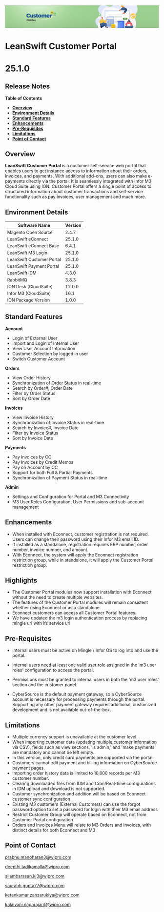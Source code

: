 ![Customer portal banner](/Customerportal/src/images/customer-portal/front-end-user/CP_banner.jpg)

# **LeanSwift Customer Portal**

# **25.1.0**

## **Release Notes**

**Table of Contents**

  - [**Overview**](#overview)
  - [**Environment Details**](#environment-details)
  - [**Standard Features**](#standard-features)
  - [**Enhancements**](#enhancements)
  - [**Pre-Requisites**](#pre-requisites)
  - [**Limitations**](#limitations)
  - [**Point of Contact**](#point-of-contact)

## **Overview**

**LeanSwift Customer Portal** is a customer self-service web portal that enables users to get instance access to information about their orders, invoices, and payments. With additional add-ons, users can also make e-payments directly via the portal. It is seamlessly integrated with Infor M3 Cloud Suite using ION. Customer Portal offers a single point of access to structured information about customer transactions and self-service functionality such as pay invoices, user management and much more.

## **Environment Details**

| **Software Name**  |  **Version**  |
| --- | --- |
| Magento Open Source | 2.4.7 |
| LeanSwift eConnect | 25.1.0 |
| LeanSwift eConnect Base | 6.4.1 |
| LeanSwift M3 Login | 25.1.0 |
| LeanSwift Customer Portal | 25.1.0 |
| LeanSwift Payment Portal | 25.1.0 |
| LeanSwift IDM | 4.3.0|
| RabbitMQ | 3.8.3 |
| ION Desk (CloudSuite) | 12.0.0 |
| Infor M3 (CloudSuite) | 16.1 |
| ION Package Version  |1.0.0  |

## **Standard Features**

**Account**

- Login of External User  
- Import and Login of Internal User  
- View User Account Information  
- Customer Selection by logged in user  
- Switch Customer Account

**Orders**

- View Order History
- Synchronization of Order Status in real-time
- Search by Order#, Order Date
- Filter by Order Status
- Sort by Order Date

**Invoices**

- View Invoice History
- Synchronization of Invoice Status in real-time
- Search by Invoice#, Invoice Date
- Filter by Invoice Status
- Sort by Invoice Date
  
**Payments**

- Pay Invoices by CC
- Pay Invoices by Credit Memos
- Pay on Account by CC
- Support for both Full & Partial Payments
- Synchronization of Payment Status in real-time
  
**Admin**

- Settings and Configuration for Portal and M3 Connectivity
- M3 User Roles Configuration, User Permissions and sub-account management

## **Enhancements**
- When installed with Econnect, customer registration is not required. Users can change their password using their Infor M3 email ID.
- If installed as a standalone, registration requires ERP number, order number, invoice number, and amount.
- With Econnect, the system will apply the Econnect registration restriction group, while in standalone, it will apply the Customer Portal restriction group.

## **Highlights**
- The Customer Portal modules now support installation with Econnect without the need to create multiple websites.
- The features of the Customer Portal modules will remain consistent whether using Econnect or as a standalone.
- Econnect customers can access all Customer Portal features.
- We have updated the m3 login authentication  process by replacing mingle url with ifs service url
 
## **Pre-Requisites**

- Internal users must be active on Mingle / Infor OS to log into and use the portal.

- Internal users need at least one valid user role assigned in the 'm3 user roles' configuration to access the portal.

- Permissions must be granted to internal users in both the 'm3 user roles' section and the customer panel.

- CyberSource is the default payment gateway, so a CyberSource account is necessary for processing payments through the portal. Supporting any other payment gateway requires additional, customized development and is not available out-of-the-box.
## **Limitations**

- Multiple currency support is unavailable at the customer level.
- When importing customer data (updating multiple customer information via CSV), fields such as view sections, 'is admin,' and 'make payments' are mandatory and cannot be left empty.
- In this version, only credit card payments are supported via the portal.
- Customers cannot edit payment and billing information on CyberSource payment pages.
- Importing order history data is limited to 10,000 records per M3 customer number.
- Clearing downloaded files from IDM and Cron/Real-time configurations in IDM upload and download is not supported.
- Customer synchronization and addition will be based on Econnect customer sync configuration 
- Existing M3 customers (External Customers) can use the forgot password option to set a password for login with their M3 email address 
- Restrict Customer Group will operate based on Econnect, not from Customer Portal configuration 
- Orders and Invoices Menu will relate to M3 Orders and invoices, with distinct details for both Econnect and M3 

## **Point of Contact**

[prabhu.manoharan3@wipro.com ](mailto:prabhu.manoharan3@wipro.com )

[deepthi.tadikamalla@wipro.com ](mailto:deepthi.tadikamalla@wipro.com )

[silambarasan.kj3@wipro.com](mailto:silambarasan.kj3@wipro.com)

[saurabh.gupta77@wipro.com](mailto:saurabh.gupta77@wipro.com)

[ketankumar.zanzarukiya@wipro.com](mailto:ketankumar.zanzarukiya@wipro.com)

[kalaivani.nagarajan1@wipro.com](mailto:kalaivani.nagarajan1@wipro.com)


